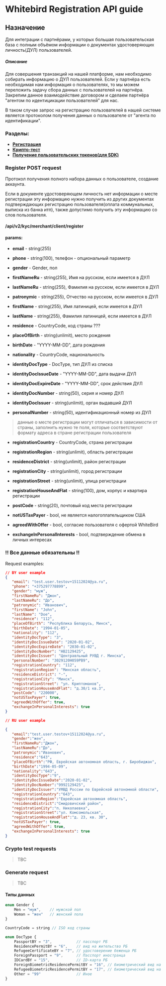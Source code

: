 # Whitebird Registration API guide

## Назначение

Для интеграции с партнёрами, у которых большая пользовательская база с полным объёмом информации о документах удостоверяющих личность(ДУЛ) пользователей.

##### Описание
Для совершения транзакций на нашей платформе, нам необходимо собирать информацию о ДУЛ пользователей. Если у партнёра есть необходимая нам информация о пользователях, то мы можем переложить задачу сбора данных с пользователей на партнёра. Закрепим данное взаимодействие договором и сделаем партнёра "агентом по идентицикации пользователей" для нас.

В таком случае запрос на регистрацию пользователей в нашей системе является протоколом получения данных о пользователе от "агента по идентификации".

### Разделы:
- **[Регистрация](#Register-POST-request)**
- **[Крипто-тест](#Crypto-test-requests)**
- **[Получение пользовательских токенов(для SDK)](#Generate-request)**

### Register POST request

Протокол получения полного набора данных о пользователе, создание аккаунта.

Если в документе удостоверяющем личность нет информации о месте регистрации эту информацию нужно получить из других документах подтверждающих регистрацию пользователя(оплата коммунальных, выписка из банка итп), также допустимо получить эту информацию со слов пользователя.

#### /api/v2/kyc/merchant/client/register

#### params:
- **email** - string(255)
- **phone** - string(100), телефон - опциональный параметр
- **gender** - Gender, пол
- **firstNameRu** - string(255), Имя на русском, если имеется в ДУЛ
- **lastNameRu** - string(255), Фамилия на русском, если имеется в ДУЛ
- **patronymic** - string(255), Отчество на русском, если имеется в ДУЛ
- **firstName** - string(255), Имя латиницей, если имеется в ДУЛ
- **lastName** - string(255), Фамилия латиницей, если имеется в ДУЛ


- **residence** - CountryCode, код страны ???
- **placeOfBirth** - string(unlimit), место рождения
- **birthDate** - "YYYY-MM-DD", дата рождения
- **nationality** - CountryCode, национальность


- **identityDocType** - DocType, тип ДУЛ из списка
- **identityDocIssueDate** - "YYYY-MM-DD", дата выдачи ДУЛ
- **identityDocExpireDate** - "YYYY-MM-DD", срок действия ДУЛ
- **identityDocNumber** - string(50), серия и номер ДУЛ
- **identityDocIssuer** - string(unlimit), орган выдавший ДУЛ
- **personalNumber** - string(50), идентификационный номер из ДУЛ

>данные о месте регистрации могут отличаться в зависимости от страны, заполнить нужно те поля, которые соответствуют формату адреса в стране регистрации пользователя
- **registrationCountry** - CountryCode, страна регистрации
- **registrationRegion** - string(unlimit), область регистрации
- **residenceDistrict** - string(unlimit), район регистрации
- **registrationCity** - string(unlimit), город регистрации
- **registrationStreet** - string(unlimit), улица регистрации
- **registrationHouseAndFlat** - string(100), дом, корпус и квартира регистрации
- **postCode** - string(20), почтовый код места регистрации


- **notUSTaxPayer** - bool, не является налогоплательщиком США
- **agreedWithOffer** - bool, согласие пользователя с офертой WhiteBird
- **exchangeInPersonalInterests** - bool, подтверждение обмена в личных интересах

### !! Все данные обязательны !!


Request examples:

``` json
// BY user example
{
   "email": "test.user.testov+15112024@ya.ru",
   "phone": "+375297778899",
   "gender": "муж",
   "firstNameRu": "Джон",
   "lastNameRu": "До",
   "patronymic": "Иванович",
   "firstName": "John",
   "lastName": "Doe",
   "residence": "112",
   "placeOfBirth": "Республика Беларусь, Минск",
   "birthDate": "1994-01-05",
   "nationality": "112",
   "identityDocType": "3",
   "identityDocIssueDate": "2020-01-02",
   "identityDocExpireDate": "2030-01-02",
   "identityDocNumber": "HB2129425",
   "identityDocIssuer": "Центравльный РУВД г. Минска",
   "personalNumber": "3029120H059PB9",
   "registrationCountry": "112",
   "registrationRegion": "Минская область",
   "residenceDistrict": "-",
   "registrationCity": "Минск",
   "registrationStreet": "ул. Криптоманов",
   "registrationHouseAndFlat": "д.30/1 кв.3",
   "postCode": "220000",
   "notUSTaxPayer": true,
   "agreedWithOffer": true,
   "exchangeInPersonalInterests": true
}

// RU user example

{
   "email":"test.user.testov+15112024@ya.ru",
   "gender":"жен",
   "firstNameRu":"Джон",
   "lastNameRu":"До",
   "patronymic":"Иванович",
   "residence":"643",
   "placeOfBirth":"РФ, Еврейская автономная область, г. Биробиджан",
   "birthDate":"1994-05-09",
   "nationality":"643",
   "identityDocType":"9",
   "identityDocIssueDate":"2020-01-02",
   "identityDocNumber":"9992129425",
   "identityDocIssuer":"УМВД России по Еврейской автономной области",
   "registrationCountry":"643",
   "registrationRegion":"Еврейская автономная область",
   "residenceDistrict":"Смидовичский район",
   "registrationCity":"п. Николаевка",
   "registrationStreet":"ул. Комсомольская",
   "registrationHouseAndFlat":"д. 23, кв. 30",
   "notUSTaxPayer": true,
   "agreedWithOffer": true,
   "exchangeInPersonalInterests": true
}

```

### Crypto test requests

>TBC

### Generate request

>TBC

#### Типы данных

```typescript
enum Gender {
    Men = "муж",    // мужской пол
    Woman = "жен"   // женский пола
}

CountryCode = string // ISO код страны

enum DocType {
    PassportBY = "3",           // пасспорт РБ
    ResidencePermitBY = "6",    // вид на жительство РБ
    RefugeeCertificateBY = "7", // удостоверение беженца РБ
    ForeignPassport = "9",      // Пасспорт иностранца
    IDCardBY = "15",            // ID-карта РБ
    ForeignBiometricResidencePermitBY = "16", // биометрический вид на жительство РБ иностранного гражданина
    RefugeeBiometricResidencePermitBY = "17", // биометрический вид на жительство РБ лица без гражданства
    Other = "99"                // Иное
}
```
